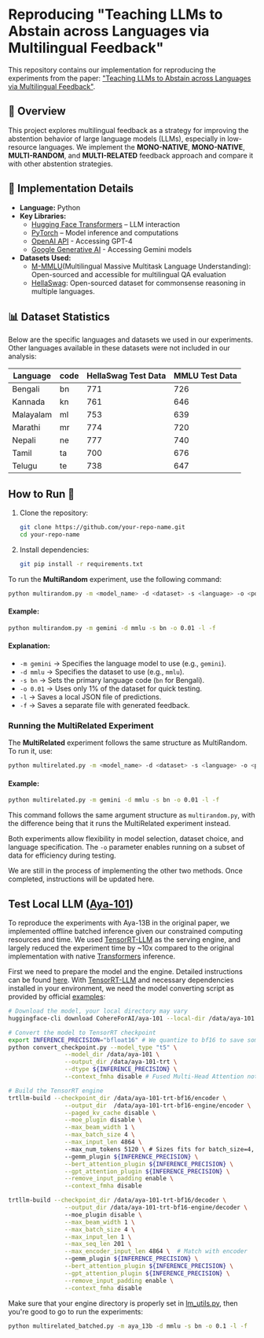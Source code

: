# Reproducing "Teaching LLMs to Abstain across Languages via Multilingual Feedback"

This repository contains our implementation for reproducing the experiments from the paper:
["Teaching LLMs to Abstain across Languages via Multilingual Feedback"](https://arxiv.org/abs/2406.15948).

## 📌 Overview
This project explores multilingual feedback as a strategy for improving the abstention behavior of large language models (LLMs), especially in low-resource languages. We implement the **MONO-NATIVE**, **MONO-NATIVE**, **MULTI-RANDOM**, and **MULTI-RELATED** feedback approach and compare it with other abstention strategies.

## 🔧 Implementation Details
- **Language:** Python
- **Key Libraries:**
  - [Hugging Face Transformers](https://huggingface.co/docs/transformers/index) – LLM interaction
  - [PyTorch](https://pytorch.org/) – Model inference and computations
  - [OpenAI API](https://platform.openai.com/docs/) - Accessing GPT-4
  - [Google Generative AI](https://ai.google.dev/) - Accessing Gemini models
- **Datasets Used:**
  - [M-MMLU](https://github.com/nlp-uoregon/mlmm-evaluation)(Multilingual Massive Multitask Language Understanding): Open-sourced and accessible for multilingual QA evaluation
  - [HellaSwag](https://github.com/nlp-uoregon/mlmm-evaluation): Open-sourced dataset for commonsense reasoning in multiple languages.
  <!-- - [Belebele](https://huggingface.co/datasets/belebele): Multilingual reading comprehension dataset -->
## 📊 Dataset Statistics
Below are the specific languages and datasets we used in our experiments. Other languages available in these datasets were not included in our analysis:

| Language |  code   | HellaSwag Test Data | MMLU Test Data |
|----------|---------|---------------------|----------------|
| Bengali  |   bn    |       771           |     726        |
| Kannada  |   kn    |       761           |     646        |
| Malayalam|   ml    |       753           |     639        |
| Marathi  |   mr    |       774           |     720        |
| Nepali   |   ne    |       777           |     740        |
| Tamil    |   ta    |       700           |     676        |
| Telugu   |   te    |       738           |     647        |

## How to Run 🚀 
1. Clone the repository:
   ```bash
   git clone https://github.com/your-repo-name.git
   cd your-repo-name
2. Install dependencies:
   ```bash
   git pip install -r requirements.txt
To run the **MultiRandom** experiment, use the following command:
```bash
python multirandom.py -m <model_name> -d <dataset> -s <language> -o <portion> -l -f
```
#### Example:
```bash
python multirandom.py -m gemini -d mmlu -s bn -o 0.01 -l -f
```
#### Explanation:
- `-m gemini` → Specifies the language model to use (e.g., `gemini`).
- `-d mmlu` → Specifies the dataset to use (e.g., `mmlu`).
- `-s bn` → Sets the primary language code (`bn` for Bengali).
- `-o 0.01` → Uses only 1% of the dataset for quick testing.
- `-l` → Saves a local JSON file of predictions.
- `-f` → Saves a separate file with generated feedback.

### Running the MultiRelated Experiment
The **MultiRelated** experiment follows the same structure as MultiRandom. To run it, use:
```bash
python multirelated.py -m <model_name> -d <dataset> -s <language> -o <portion> -l -f
```
#### Example:
```bash
python multirelated.py -m gemini -d mmlu -s bn -o 0.01 -l -f
```
This command follows the same argument structure as `multirandom.py`, with the difference being that it runs the MultiRelated experiment instead.

Both experiments allow flexibility in model selection, dataset choice, and language specification. The `-o` parameter enables running on a subset of data for efficiency during testing.

We are still in the process of implementing the other two methods. Once completed, instructions will be updated here.

## Test Local LLM ([Aya-101](https://huggingface.co/CohereForAI/aya-101))

To reproduce the experiments with Aya-13B in the original paper, we implemented offline batched inference given our constrained computing resources and time. We used [TensorRT-LLM](https://github.com/NVIDIA/TensorRT-LLM) as the serving engine, and largely reduced the experiment time by ~10x compared to the original implementation with native [Transformers](https://github.com/huggingface/transformers) inference.

First we need to prepare the model and the engine. Detailed instructions can be found [here](https://github.com/NVIDIA/TensorRT-LLM/blob/main/examples/enc_dec/README.md). With [TensorRT-LLM](https://github.com/NVIDIA/TensorRT-LLM) and necessary dependencies installed in your environment, we need the model converting script as provided by official [examples](https://github.com/NVIDIA/TensorRT-LLM/blob/main/examples/enc_dec/convert_checkpoint.py): 
```bash
# Download the model, your local directory may vary
huggingface-cli download CohereForAI/aya-101 --local-dir /data/aya-101

# Convert the model to TensorRT checkpoint
export INFERENCE_PRECISION="bfloat16" # We quantize to bf16 to save some memory
python convert_checkpoint.py --model_type "t5" \
                --model_dir /data/aya-101 \
                --output_dir /data/aya-101-trt \
                --dtype ${INFERENCE_PRECISION} \
                --context_fmha disable # Fused Multi-Head Attention not supported for T5

# Build the TensorRT engine
trtllm-build --checkpoint_dir /data/aya-101-trt-bf16/encoder \
                --output_dir  /data/aya-101-trt-bf16-engine/encoder \
                --paged_kv_cache disable \
                --moe_plugin disable \
                --max_beam_width 1 \
                --max_batch_size 4 \
                --max_input_len 4864 \ 
                --max_num_tokens 5120 \ # Sizes fits for batch_size=4, max_new_tokens=200, single H100 serving
                --gemm_plugin ${INFERENCE_PRECISION} \
                --bert_attention_plugin ${INFERENCE_PRECISION} \
                --gpt_attention_plugin ${INFERENCE_PRECISION} \
                --remove_input_padding enable \
                --context_fmha disable

trtllm-build --checkpoint_dir /data/aya-101-trt-bf16/decoder \
                --output_dir /data/aya-101-trt-bf16-engine/decoder \ 
                --moe_plugin disable \
                --max_beam_width 1 \
                --max_batch_size 4 \
                --max_input_len 1 \
                --max_seq_len 201 \
                --max_encoder_input_len 4864 \  # Match with encoder
                --gemm_plugin ${INFERENCE_PRECISION} \
                --bert_attention_plugin ${INFERENCE_PRECISION} \
                --gpt_attention_plugin ${INFERENCE_PRECISION} \
                --remove_input_padding enable \
                --context_fmha disable
```
Make sure that your engine directory is properly set in [lm_utils.py](https://github.com/Nancy030721/M-abstainQA/blob/ecff080e96876b7e0d68682e1dcdc9f2966f7dec/lm_utils.py#L31), then you're good to go to run the experiments:
```bash
python multirelated_batched.py -m aya_13b -d mmlu -s bn -o 0.1 -l -f
```
